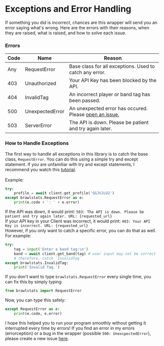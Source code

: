 # Exceptions and Error Handling

If something you did is incorrect, chances are this wrapper will send you an error saying what's wrong. Here are the errors with their reasons, when they are raised, what is raised, and how to solve each issue.

### Errors

| Code | Name | Reason |
|------|------|--------|
| Any | RequestError | Base class for all exceptions. Used to catch any error. |
| 403 | Unauthorized | Your API Key has been blocked by the API. |
| 404 | InvalidTag | An incorrect player or band tag has been passed. |
| 500 | UnexpectedError | An unexpected error has occured. Please [open an issue.](https://github.com/SharpBit/brawlstats/issues) |
| 503 | ServerError | The API is down. Please be patient and try again later. |

### How to Handle Exceptions
The first way to handle all exceptions in this library is to catch the base class, `RequestError`. You can do this using a simple try and except statement. If you are unfamiliar with try and except statements, I recommend you watch this [tutorial](https://youtu.be/NIWwJbo-9_8).<br><br>
Example:
```py
try:
    profile = await client.get_profile('GGJVJLU2')
except brawlstats.RequestError as e:
    print(e.code + ': ' + e.error)
```
If the API was down, it would print: `503: The API is down. Please be patient and try again later. URL: {requested_url}`<br>
If your API key in your Client was incorrect, it would print: `403: Your API Key is incorrect. URL: {requested_url}`<br>
However, if you only want to catch a specific error, you can do that as well. For example:
```py
try:
    tag = input('Enter a band tag:\n')
    band = await client.get_band(tag) # user input may not be correct
    # therefore, catch `InvalidTag`
except brawlstats.InvalidTag:
    print('Invalid Tag.')
```
If you don't want to type `brawlstats.RequestError` every single time, you can fix this by simply typing
```py
from brawlstats import RequestError
```
Now, you can type this safely:
```py
except RequestError as e:
    print(e.code, e.error)
```
I hope this helped you to run your program smoothly without getting it interrupted every time by errors! If you find an error in my errors (errorception) or a bug in the wrapper (possible `500: UnexcpectedError`), please create a new issue [here](https://github.com/SharpBit/brawlstats/issues).

